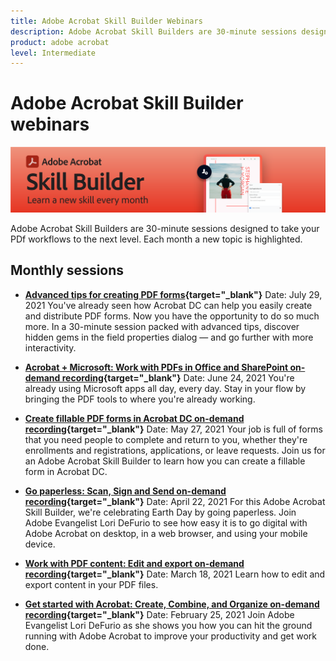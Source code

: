 ```yaml
---
title: Adobe Acrobat Skill Builder Webinars
description: Adobe Acrobat Skill Builders are 30-minute sessions designed to take your PDf workflows to the next level
product: adobe acrobat
level: Intermediate
---
```

# Adobe Acrobat Skill Builder webinars

![Acrobat Skill Builder Image](../assets/sbacrobatwebinars.png)

Adobe Acrobat Skill Builders are 30-minute sessions designed to take your PDf workflows to the next level. Each month a new topic is highlighted.

## Monthly sessions

* **[Advanced tips for creating PDF forms](https://acrobat-skill-builder-advanced-forms.joinus.adobeevents.com/register/registration/form){target="_blank"}**
Date: July 29, 2021
You've already seen how Acrobat DC can help you easily create and distribute PDF forms. Now you have the opportunity to do so much more. In a 30-minute session packed with advanced tips, discover hidden gems in the field properties dialog — and go further with more interactivity.

* **[Acrobat + Microsoft: Work with PDFs in Office and SharePoint on-demand recording](https://event.on24.com/wcc/r/3196868/BE965B6CCBF4D3F8CAA0BD9A9BE27D95){target="_blank"}**
Date: June 24, 2021
You're already using Microsoft apps all day, every day. Stay in your flow by bringing the PDF tools to where you're already working.

* **[Create fillable PDF forms in Acrobat DC on-demand recording](https://event.on24.com/eventRegistration/EventLobbyServlet?target=reg20.jsp&referrer=&eventid=3121725&sessionid=1&key=25B5B53B5D1C0C28817D573D38715E98&regTag=&V2=false&sourcepage=register){target="_blank"}**
Date: May 27, 2021
Your job is full of forms that you need people to complete and return to you, whether they're enrollments and registrations, applications, or leave requests. Join us for an Adobe Acrobat Skill Builder to learn how you can create a fillable form in Acrobat DC.

* **[Go paperless: Scan, Sign and Send on-demand recording](https://event.on24.com/wcc/r/3032072/58D1594AD332B56C87C6791CACC48EEC){target="_blank"}**
Date: April 22, 2021
For this Adobe Acrobat Skill Builder, we're celebrating Earth Day by going paperless. Join Adobe Evangelist Lori DeFurio to see how easy it is to go digital with Adobe Acrobat on desktop, in a web browser, and using your mobile device.

* **[Work with PDF content: Edit and export on-demand recording](https://event.on24.com/wcc/r/3032046/B8E6566A2137FD0647CA1ECB7F9C0C7D){target="_blank"}**
Date: March 18, 2021
Learn how to edit and export content in your PDF files. 

* **[Get started with Acrobat: Create, Combine, and Organize on-demand recording](https://event.on24.com/wcc/r/2989840/9372A25C3E59A72DB07F7A42161BC26B){target="_blank"}**
Date: February 25, 2021
Join Adobe Evangelist Lori DeFurio as she shows you how you can hit the ground running with Adobe Acrobat to improve your productivity and get work done.